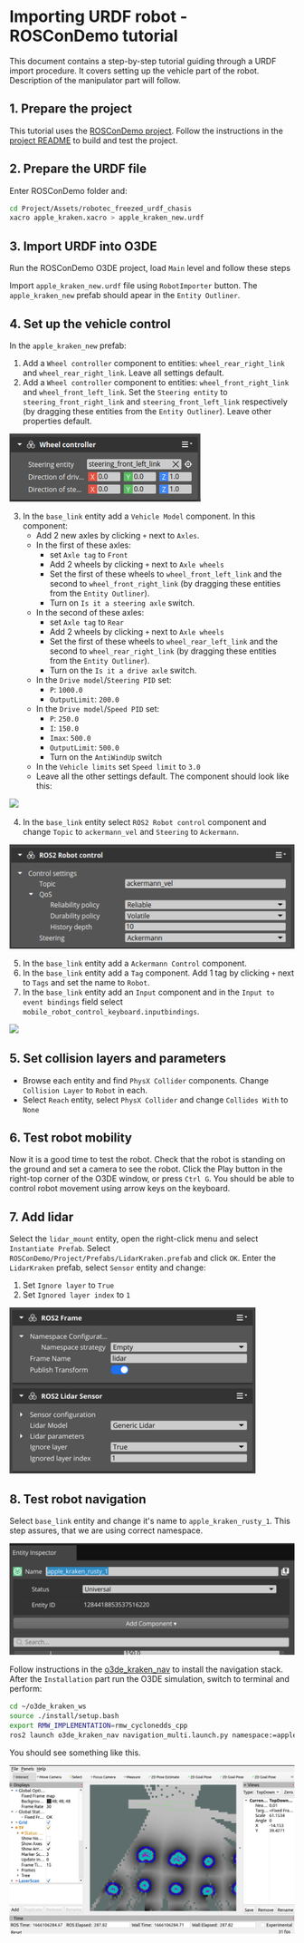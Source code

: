 # Importing URDF robot - ROSConDemo tutorial

This document contains a step-by-step tutorial guiding through a URDF import procedure. It covers setting up the vehicle part of the robot. Description of the manipulator part will follow.

## 1. Prepare the project

This tutorial uses the [ROSConDemo project](https://github.com/o3de/ROSConDemo). Follow the instructions in the [project README](https://github.com/o3de/ROSConDemo) to build and test the project.

## 2. Prepare the URDF file

Enter ROSConDemo folder and:

```bash
cd Project/Assets/robotec_freezed_urdf_chasis
xacro apple_kraken.xacro > apple_kraken_new.urdf
```

## 3. Import URDF into O3DE

Run the ROSConDemo O3DE project, load `Main` level and follow these steps

Import `apple_kraken_new.urdf` file using `RobotImporter` button. The `apple_kraken_new` prefab should apear in the `Entity Outliner`.

## 4. Set up the vehicle control

In the `apple_kraken_new` prefab:

1. Add a `Wheel controller` component to entities: `wheel_rear_right_link` and `wheel_rear_right_link`. Leave all settings default.
2. Add a `Wheel controller` component to entities: `wheel_front_right_link` and `wheel_front_left_link`. Set the `Steering entity` to `steering_front_right_link` and `steering_front_left_link` respectively (by dragging these entities from the `Entity Outliner`). Leave other properties default.


![](static/images/URDF_tutorial_Wheel_controller.png)


3. In the `base_link` entity add a `Vehicle Model` component. In this component:
    - Add 2 new axles by clicking `+` next to `Axles`. 
    - In the first of these axles:
      - set `Axle tag` to `Front`
      - Add 2 wheels by clicking `+` next to `Axle wheels`
      - Set the first of these wheels to `wheel_front_left_link` and the second to `wheel_front_right_link` (by dragging these entities from the `Entity Outliner`). 
      - Turn on `Is it a steering axle` switch.
    - In the second of these axles:
      - set `Axle tag` to `Rear`
      - Add 2 wheels by clicking `+` next to `Axle wheels`
      - Set the first of these wheels to `wheel_rear_left_link` and the second to `wheel_rear_right_link` (by dragging these entities from the `Entity Outliner`). 
      - Turn on the `Is it a drive axle` switch.
    - In the `Drive model`/`Steering PID` set:
      - `P`: `1000.0`
      - `OutputLimit`: `200.0`
    - In the `Drive model`/`Speed PID` set:
      - `P`: `250.0`
      - `I`: `150.0`
      - `Imax`: `500.0`
      - `OutputLimit`: `500.0`
      - Turn on the `AntiWindUp` switch
    - In the `Vehicle limits` set `Speed limit` to `3.0`
    - Leave all the other settings default. The component should look like this:

![](static/images/URDF_tutorial_Vehicle_Model.png)

4. In the `base_link` entity select `ROS2 Robot control` component and change `Topic` to `ackermann_vel` and `Steering` to `Ackermann`.

![](static/images/URDF_tutorial_ROS2_Robot_Control.png)

5. In the `base_link` entity add a `Ackermann Control` component. 
6. In the `base_link` entity add a `Tag` component. Add 1 tag by clicking `+` next to `Tags` and set the name to `Robot`.
7. In the `base_link` entity add an `Input` component and in the `Input to event bindings` field select `mobile_robot_control_keyboard.inputbindings`.

![](static/images/URDF_tutorial_Tag_Input.png)


## 5. Set collision layers and parameters

- Browse each entity and find `PhysX Collider` components. Change `Collision Layer` to `Robot` in each.
- Select `Reach` entity, select `PhysX Collider` and change `Collides With` to `None`

## 6. Test robot mobility

Now it is a good time to test the robot. Check that the robot is standing on the ground and set a camera to see the robot. Click the Play button in the right-top corner of the O3DE window, or press `Ctrl G`. You should be able to control robot movement using arrow keys on the keyboard.

## 7. Add lidar

Select the `lidar_mount` entity, open the right-click menu and select `Instantiate Prefab`. Select `ROSConDemo/Project/Prefabs/LidarKraken.prefab` and click `OK`. Enter the `LidarKraken` prefab, select `Sensor` entity and change:
1. Set `Ignore layer` to `True`
2. Set `Ignored layer index` to `1`

![](static/images/URDF_tutorial_Lidar_Kraken.png)

## 8. Test robot navigation

Select `base_link` entity and change it's name to `apple_kraken_rusty_1`. This step assures, that we are using correct namespace.

![](static/images/URDF_tutorial_base_link_name.png)

Follow instructions in the [o3de_kraken_nav](https://github.com/RobotecAI/o3de_kraken_nav) to install the navigation stack. After the `Installation` part run the O3DE simulation, switch to terminal and perform:

```bash
cd ~/o3de_kraken_ws
source ./install/setup.bash
export RMW_IMPLEMENTATION=rmw_cyclonedds_cpp
ros2 launch o3de_kraken_nav navigation_multi.launch.py namespace:=apple_kraken_rusty_1 rviz:=True
```

You should see something like this.

![](static/images/URDF_tutorial_RViz_test.png)

